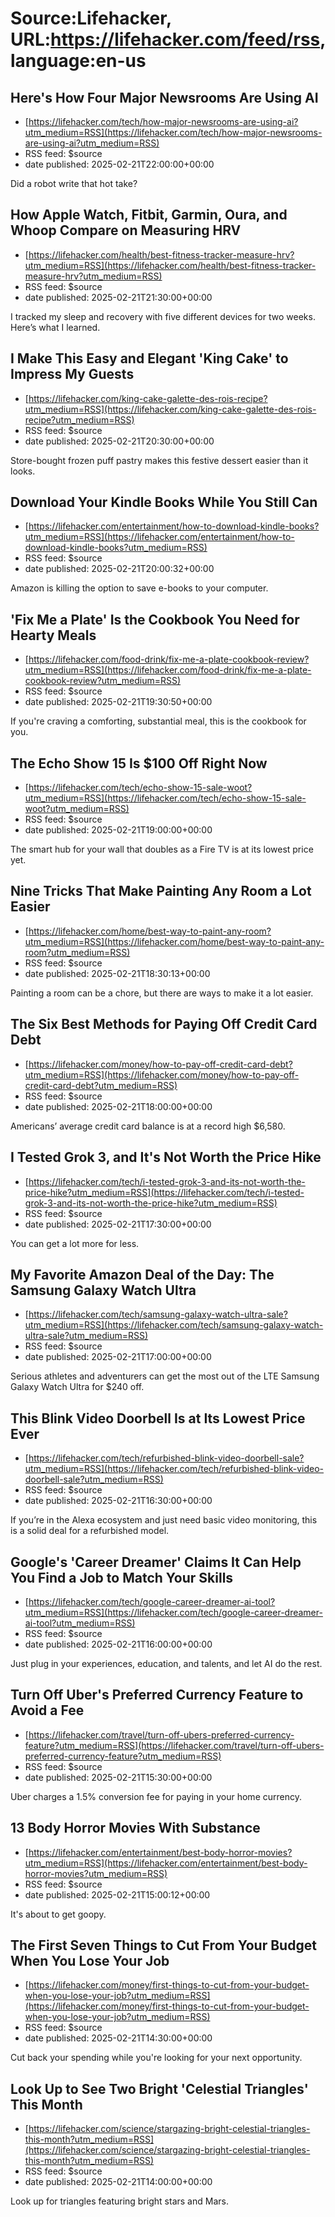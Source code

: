 # Source:Lifehacker, URL:https://lifehacker.com/feed/rss, language:en-us

## Here's How Four Major Newsrooms Are Using AI
 - [https://lifehacker.com/tech/how-major-newsrooms-are-using-ai?utm_medium=RSS](https://lifehacker.com/tech/how-major-newsrooms-are-using-ai?utm_medium=RSS)
 - RSS feed: $source
 - date published: 2025-02-21T22:00:00+00:00

Did a robot write that hot take?

## How Apple Watch, Fitbit, Garmin, Oura, and Whoop Compare on Measuring HRV
 - [https://lifehacker.com/health/best-fitness-tracker-measure-hrv?utm_medium=RSS](https://lifehacker.com/health/best-fitness-tracker-measure-hrv?utm_medium=RSS)
 - RSS feed: $source
 - date published: 2025-02-21T21:30:00+00:00

I tracked my sleep and recovery with five different devices for two weeks. Here’s what I learned.

## I Make This Easy and Elegant 'King Cake' to Impress My Guests
 - [https://lifehacker.com/king-cake-galette-des-rois-recipe?utm_medium=RSS](https://lifehacker.com/king-cake-galette-des-rois-recipe?utm_medium=RSS)
 - RSS feed: $source
 - date published: 2025-02-21T20:30:00+00:00

Store-bought frozen puff pastry makes this festive dessert easier than it looks.

## Download Your Kindle Books While You Still Can
 - [https://lifehacker.com/entertainment/how-to-download-kindle-books?utm_medium=RSS](https://lifehacker.com/entertainment/how-to-download-kindle-books?utm_medium=RSS)
 - RSS feed: $source
 - date published: 2025-02-21T20:00:32+00:00

Amazon is killing the option to save e-books to your computer.

## 'Fix Me a Plate' Is the Cookbook You Need for Hearty Meals
 - [https://lifehacker.com/food-drink/fix-me-a-plate-cookbook-review?utm_medium=RSS](https://lifehacker.com/food-drink/fix-me-a-plate-cookbook-review?utm_medium=RSS)
 - RSS feed: $source
 - date published: 2025-02-21T19:30:50+00:00

If you're craving a comforting, substantial meal, this is the cookbook for you.

## The Echo Show 15 Is $100 Off Right Now
 - [https://lifehacker.com/tech/echo-show-15-sale-woot?utm_medium=RSS](https://lifehacker.com/tech/echo-show-15-sale-woot?utm_medium=RSS)
 - RSS feed: $source
 - date published: 2025-02-21T19:00:00+00:00

The smart hub for your wall that doubles as a Fire TV is at its lowest price yet.

## Nine Tricks That Make Painting Any Room a Lot Easier
 - [https://lifehacker.com/home/best-way-to-paint-any-room?utm_medium=RSS](https://lifehacker.com/home/best-way-to-paint-any-room?utm_medium=RSS)
 - RSS feed: $source
 - date published: 2025-02-21T18:30:13+00:00

Painting a room can be a chore, but there are ways to make it a lot easier.

## The Six Best Methods for Paying Off Credit Card Debt
 - [https://lifehacker.com/money/how-to-pay-off-credit-card-debt?utm_medium=RSS](https://lifehacker.com/money/how-to-pay-off-credit-card-debt?utm_medium=RSS)
 - RSS feed: $source
 - date published: 2025-02-21T18:00:00+00:00

Americans’ average credit card balance is at a record high $6,580.

## I Tested Grok 3, and It's Not Worth the Price Hike
 - [https://lifehacker.com/tech/i-tested-grok-3-and-its-not-worth-the-price-hike?utm_medium=RSS](https://lifehacker.com/tech/i-tested-grok-3-and-its-not-worth-the-price-hike?utm_medium=RSS)
 - RSS feed: $source
 - date published: 2025-02-21T17:30:00+00:00

You can get a lot more for less.

## My Favorite Amazon Deal of the Day: The Samsung Galaxy Watch Ultra
 - [https://lifehacker.com/tech/samsung-galaxy-watch-ultra-sale?utm_medium=RSS](https://lifehacker.com/tech/samsung-galaxy-watch-ultra-sale?utm_medium=RSS)
 - RSS feed: $source
 - date published: 2025-02-21T17:00:00+00:00

Serious athletes and adventurers can get the most out of the LTE Samsung Galaxy Watch Ultra for $240 off.

## This Blink Video Doorbell Is at Its Lowest Price Ever
 - [https://lifehacker.com/tech/refurbished-blink-video-doorbell-sale?utm_medium=RSS](https://lifehacker.com/tech/refurbished-blink-video-doorbell-sale?utm_medium=RSS)
 - RSS feed: $source
 - date published: 2025-02-21T16:30:00+00:00

If you’re in the Alexa ecosystem and just need basic video monitoring, this is a solid deal for a refurbished model.

## Google's 'Career Dreamer' Claims It Can Help You Find a Job to Match Your Skills
 - [https://lifehacker.com/tech/google-career-dreamer-ai-tool?utm_medium=RSS](https://lifehacker.com/tech/google-career-dreamer-ai-tool?utm_medium=RSS)
 - RSS feed: $source
 - date published: 2025-02-21T16:00:00+00:00

Just plug in your experiences, education, and talents, and let AI do the rest.

## Turn Off Uber's Preferred Currency Feature to Avoid a Fee
 - [https://lifehacker.com/travel/turn-off-ubers-preferred-currency-feature?utm_medium=RSS](https://lifehacker.com/travel/turn-off-ubers-preferred-currency-feature?utm_medium=RSS)
 - RSS feed: $source
 - date published: 2025-02-21T15:30:00+00:00

Uber charges a 1.5% conversion fee for paying in your home currency.

## 13 Body Horror Movies With Substance
 - [https://lifehacker.com/entertainment/best-body-horror-movies?utm_medium=RSS](https://lifehacker.com/entertainment/best-body-horror-movies?utm_medium=RSS)
 - RSS feed: $source
 - date published: 2025-02-21T15:00:12+00:00

It's about to get goopy.

## The First Seven Things to Cut From Your Budget When You Lose Your Job
 - [https://lifehacker.com/money/first-things-to-cut-from-your-budget-when-you-lose-your-job?utm_medium=RSS](https://lifehacker.com/money/first-things-to-cut-from-your-budget-when-you-lose-your-job?utm_medium=RSS)
 - RSS feed: $source
 - date published: 2025-02-21T14:30:00+00:00

Cut back your spending while you're looking for your next opportunity.

## Look Up to See Two Bright 'Celestial Triangles' This Month
 - [https://lifehacker.com/science/stargazing-bright-celestial-triangles-this-month?utm_medium=RSS](https://lifehacker.com/science/stargazing-bright-celestial-triangles-this-month?utm_medium=RSS)
 - RSS feed: $source
 - date published: 2025-02-21T14:00:00+00:00

Look up for triangles featuring bright stars and Mars.

